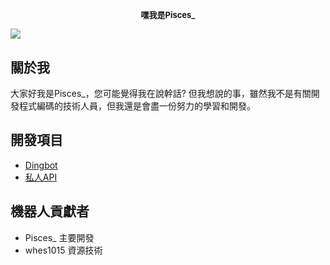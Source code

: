 <font size=2><p align="center">嘿我是Pisces_</p></font>
<a href="https://discord.gg/JrVgmgrMCU"><img src="https://img.shields.io/discord/746055685594284061?label=%E4%B8%8A%E7%B7%9A%E4%BA%BA%E6%95%B8&logo=Discord&logoColor=white&style=plastic"></a>
======
## 關於我
大家好我是Pisces_，您可能覺得我在說幹話?
但我想說的事，雖然我不是有關開發程式編碼的技術人員，但我還是會盡一份努力的學習和開發。
## 開發項目
* [Dingbot](https://dingbot.xyz)
* [私人API](https://dingbot.xyz)
## 機器人貢獻者
* Pisces_ 主要開發
* whes1015 資源技術
